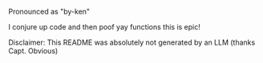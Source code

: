 Pronounced as "by-ken"

I conjure up code and then poof yay functions this is epic!

Disclaimer: This README was absolutely not generated by an LLM (thanks Capt. Obvious)
